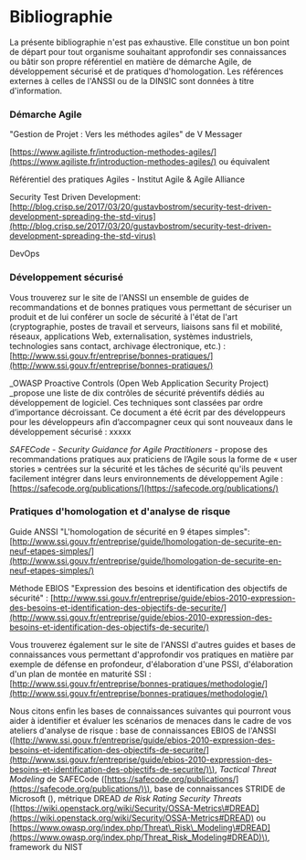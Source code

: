 # Bibliographie

La présente bibliographie n'est pas exhaustive. Elle constitue un bon point de départ pour tout organisme souhaitant approfondir ses connaissances ou bâtir son propre référentiel en matière de démarche Agile, de développement sécurisé et de pratiques d'homologation. Les références externes à celles de l'ANSSI ou de la DINSIC sont données à titre d'information.

### Démarche Agile

"Gestion de Projet : Vers les méthodes agiles" de V Messager

[https://www.agiliste.fr/introduction-methodes-agiles/](https://www.agiliste.fr/introduction-methodes-agiles/) ou équivalent

Référentiel des pratiques Agiles - Institut Agile & Agile Alliance

Security Test Driven Development: [http://blog.crisp.se/2017/03/20/gustavbostrom/security-test-driven-development-spreading-the-std-virus](http://blog.crisp.se/2017/03/20/gustavbostrom/security-test-driven-development-spreading-the-std-virus)

DevOps

### Développement sécurisé

Vous trouverez sur le site de l'ANSSI un ensemble de guides de recommandations et de bonnes pratiques vous permettant de sécuriser un produit et de lui conférer un socle de sécurité à l'état de l'art \(cryptographie, postes de travail et serveurs, liaisons sans fil et mobilité, réseaux, applications Web, externalisation, systèmes industriels, technologies sans contact, archivage électronique, etc.\) : [http://www.ssi.gouv.fr/entreprise/bonnes-pratiques/](http://www.ssi.gouv.fr/entreprise/bonnes-pratiques/)

\_OWASP Proactive Controls \(Open Web Application Security Project\) \_propose une liste de dix contrôles de sécurité préventifs dédiés au développement de logiciel. Ces techniques sont classées par ordre d’importance décroissant. Ce document a été écrit par des développeurs pour les développeurs afin d’accompagner ceux qui sont nouveaux dans le développement sécurisé : xxxxx

_SAFECode - Security Guidance for Agile Practitioners -_ propose des recommandations pratiques aux praticiens de l’Agile sous la forme de « user stories » centrées sur la sécurité et les tâches de sécurité qu'ils peuvent facilement intégrer dans leurs environnements de développement Agile : [https://safecode.org/publications/](https://safecode.org/publications/)

### Pratiques d'homologation et d'analyse de risque

Guide ANSSI "L'homologation de sécurité en 9 étapes simples": [http://www.ssi.gouv.fr/entreprise/guide/lhomologation-de-securite-en-neuf-etapes-simples/](http://www.ssi.gouv.fr/entreprise/guide/lhomologation-de-securite-en-neuf-etapes-simples/)

Méthode EBIOS "Expression des besoins et identification des objectifs de sécurité" : [http://www.ssi.gouv.fr/entreprise/guide/ebios-2010-expression-des-besoins-et-identification-des-objectifs-de-securite/](http://www.ssi.gouv.fr/entreprise/guide/ebios-2010-expression-des-besoins-et-identification-des-objectifs-de-securite/)

Vous trouverez également sur le site de l'ANSSI d'autres guides et bases de connaissances vous permettant d'approfondir vos pratiques en matière par exemple de défense en profondeur, d'élaboration d'une PSSI, d'élaboration d'un plan de montée en maturité SSI : [http://www.ssi.gouv.fr/entreprise/bonnes-pratiques/methodologie/](http://www.ssi.gouv.fr/entreprise/bonnes-pratiques/methodologie/)

Nous citons enfin les bases de connaissances suivantes qui pourront vous aider à identifier et évaluer les scénarios de menaces dans le cadre de vos ateliers d'analyse de risque : base de connaissances EBIOS de l'ANSSI \([http://www.ssi.gouv.fr/entreprise/guide/ebios-2010-expression-des-besoins-et-identification-des-objectifs-de-securite/](http://www.ssi.gouv.fr/entreprise/guide/ebios-2010-expression-des-besoins-et-identification-des-objectifs-de-securite/)\), _Tactical Threat Modeling_ de SAFECode \([https://safecode.org/publications/](https://safecode.org/publications/)\), base de connaissances STRIDE de Microsoft \(\), métrique DREAD _de Risk Rating Security Threats_ \([https://wiki.openstack.org/wiki/Security/OSSA-Metrics\#DREAD](https://wiki.openstack.org/wiki/Security/OSSA-Metrics#DREAD) ou [https://www.owasp.org/index.php/Threat\_Risk\_Modeling\#DREAD](https://www.owasp.org/index.php/Threat_Risk_Modeling#DREAD)\), framework du NIST 

